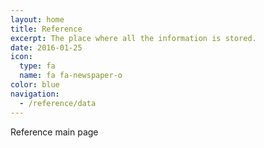 ```yaml
---
layout: home
title: Reference
excerpt: The place where all the information is stored.
date: 2016-01-25
icon:
  type: fa
  name: fa fa-newspaper-o
color: blue
navigation:
  - /reference/data
---
```


Reference main page